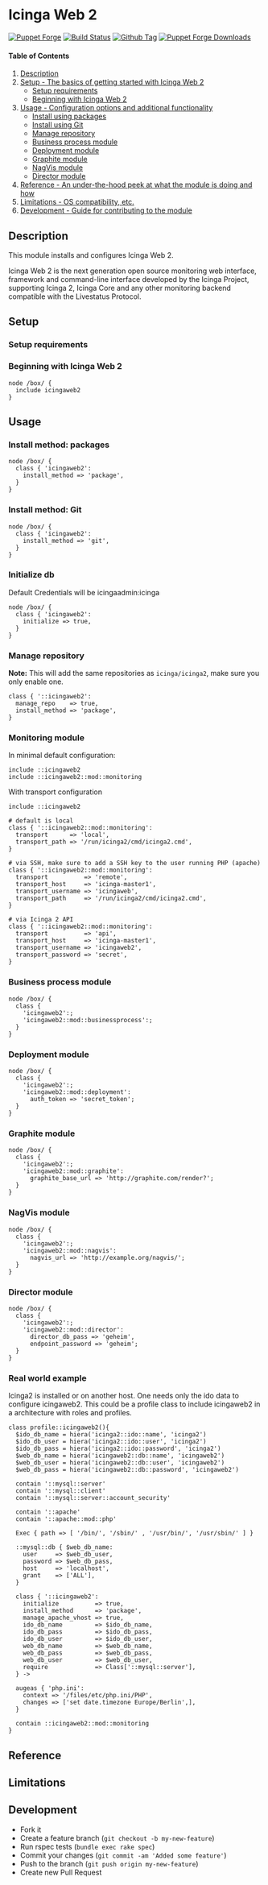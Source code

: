 # Icinga Web 2

[![Puppet Forge](http://img.shields.io/puppetforge/v/icinga/icingaweb2.svg)](https://forge.puppet.com/icinga/icingaweb2)
[![Build Status](https://travis-ci.org/Icinga/puppet-icingaweb2.png?branch=master)](https://travis-ci.org/Icinga/puppet-icingaweb2)
[![Github Tag](https://img.shields.io/github/tag/Icinga/puppet-icingaweb2.svg)](https://github.com/Icinga/puppet-icingaweb2)
[![Puppet Forge Downloads](http://img.shields.io/puppetforge/dt/icinga/icingaweb2.svg)](https://forge.puppetlabs.com/icinga/icingaweb2)

#### Table of Contents

1. [Description](#description)
2. [Setup - The basics of getting started with Icinga Web 2](#setup)
    * [Setup requirements](#setup-requirements)
    * [Beginning with Icinga Web 2](#beginning-with-icinga-web-2)
3. [Usage - Configuration options and additional functionality](#usage)
    * [Install using packages](#install-using-packages)
    * [Install using Git](#install-using-git)
    * [Manage repository](#manage-repository)
    * [Business process module](#business-process-module)
    * [Deployment module](#deployment-module)
    * [Graphite module](#graphite-module)
    * [NagVis module](#nagvis-module)
    * [Director module](#director-module)
4. [Reference - An under-the-hood peek at what the module is doing and how](#reference)
5. [Limitations - OS compatibility, etc.](#limitations)
6. [Development - Guide for contributing to the module](#development)

## Description

This module installs and configures Icinga Web 2.

Icinga Web 2 is the next generation open source monitoring web interface, framework and command-line interface developed by the Icinga Project, supporting Icinga 2, Icinga Core and any other monitoring backend compatible with the Livestatus Protocol.

## Setup

### Setup requirements

### Beginning with Icinga Web 2

    node /box/ {
      include icingaweb2
    }

## Usage

### Install method: packages

    node /box/ {
      class { 'icingaweb2':
        install_method => 'package',
      }
    }

### Install method: Git

    node /box/ {
      class { 'icingaweb2':
        install_method => 'git',
      }
    }

### Initialize db

Default Credentials will be icingaadmin:icinga

    node /box/ {
      class { 'icingaweb2':
        initialize => true,
      }
    }

### Manage repository

**Note:** This will add the same repositories as `icinga/icinga2`, make sure you only enable one.

``` puppet
class { '::icingaweb2':
  manage_repo    => true,
  install_method => 'package',
}
```

### Monitoring module

In minimal default configuration:

``` puppet
include ::icingaweb2
include ::icingaweb2::mod::monitoring
```

With transport configuration

``` puppet
include ::icingaweb2

# default is local
class { '::icingaweb2::mod::monitoring':
  transport      => 'local',
  transport_path => '/run/icinga2/cmd/icinga2.cmd',
}

# via SSH, make sure to add a SSH key to the user running PHP (apache)
class { '::icingaweb2::mod::monitoring':
  transport          => 'remote',
  transport_host     => 'icinga-master1',
  transport_username => 'icingaweb',
  transport_path     => '/run/icinga2/cmd/icinga2.cmd',
}

# via Icinga 2 API
class { '::icingaweb2::mod::monitoring':
  transport          => 'api',
  transport_host     => 'icinga-master1',
  transport_username => 'icingaweb2',
  transport_password => 'secret',
}
```

### Business process module

    node /box/ {
      class {
        'icingaweb2':;
        'icingaweb2::mod::businessprocess':;
      }
    }

### Deployment module

    node /box/ {
      class {
        'icingaweb2':;
        'icingaweb2::mod::deployment':
          auth_token => 'secret_token';
      }
    }

### Graphite module

    node /box/ {
      class {
        'icingaweb2':;
        'icingaweb2::mod::graphite':
          graphite_base_url => 'http://graphite.com/render?';
      }
    }

### NagVis module

    node /box/ {
      class {
        'icingaweb2':;
        'icingaweb2::mod::nagvis':
          nagvis_url => 'http://example.org/nagvis/';
      }
    }

### Director module

    node /box/ {
      class {
        'icingaweb2':;
        'icingaweb2::mod::director':
          director_db_pass => 'geheim',
          endpoint_password => 'geheim';
      }
    }

### Real world example

Icinga2 is installed or on another host. One needs only the ido data to configure icingaweb2.
This could be a profile class to include icingaweb2 in a architecture with roles and profiles.

    class profile::icingaweb2(){
      $ido_db_name = hiera('icinga2::ido::name', 'icinga2')
      $ido_db_user = hiera('icinga2::ido::user', 'icinga2')
      $ido_db_pass = hiera('icinga2::ido::password', 'icinga2')
      $web_db_name = hiera('icingaweb2::db::name', 'icingaweb2')
      $web_db_user = hiera('icingaweb2::db::user', 'icingaweb2')
      $web_db_pass = hiera('icingaweb2::db::password', 'icingaweb2')

      contain '::mysql::server'
      contain '::mysql::client'
      contain '::mysql::server::account_security'

      contain '::apache'
      contain '::apache::mod::php'

      Exec { path => [ '/bin/', '/sbin/' , '/usr/bin/', '/usr/sbin/' ] }

      ::mysql::db { $web_db_name:
        user     => $web_db_user,
        password => $web_db_pass,
        host     => 'localhost',
        grant    => ['ALL'],
      }

      class { '::icingaweb2':
        initialize          => true,
        install_method      => 'package',
        manage_apache_vhost => true,
        ido_db_name         => $ido_db_name,
        ido_db_pass         => $ido_db_pass,
        ido_db_user         => $ido_db_user,
        web_db_name         => $web_db_name,
        web_db_pass         => $web_db_pass,
        web_db_user         => $web_db_user,
        require             => Class['::mysql::server'],
      } ->

      augeas { 'php.ini':
        context => '/files/etc/php.ini/PHP',
        changes => ['set date.timezone Europe/Berlin',],
      }

      contain ::icingaweb2::mod::monitoring
    }

## Reference

## Limitations

## Development

* Fork it
* Create a feature branch (`git checkout -b my-new-feature`)
* Run rspec tests (`bundle exec rake spec`)
* Commit your changes (`git commit -am 'Added some feature'`)
* Push to the branch (`git push origin my-new-feature`)
* Create new Pull Request
